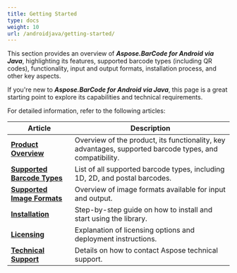 ```yaml
---
title: Getting Started
type: docs
weight: 10
url: /androidjava/getting-started/
---
```


This section provides an overview of ***Aspose.BarCode for Android via Java***, highlighting its features, supported
barcode types (including QR codes), functionality, input and output formats, installation process, and other key
aspects.

If you're new to ***Aspose.BarCode for Android via Java***, this page is a great starting point to explore its
capabilities and technical requirements.

For detailed information, refer to the following articles:

| **Article**                                                                                                  | **Description**                                                                                         |
|--------------------------------------------------------------------------------------------------------------|---------------------------------------------------------------------------------------------------------|
| <a href="/barcode/androidjava/product-overview/" target="_blank"><strong>Product Overview</strong></a>              | Overview of the product, its functionality, key advantages, supported barcode types, and compatibility. |
| <a href="/barcode/androidjava/barcode-types/" target="_blank"><strong>Supported Barcode Types</strong></a>          | List of all supported barcode types, including 1D, 2D, and postal barcodes.                             |
| <a href="/barcode/androidjava/image-formats/" target="_blank"><strong>Supported Image Formats</strong></a>          | Overview of image formats available for input and output.                                               |
| <a href="/barcode/androidjava/installation/" target="_blank"><strong>Installation</strong></a>                      | Step-by-step guide on how to install and start using the library.                                       |
| <a href="/barcode/androidjava/licensing/" target="_blank"><strong>Licensing</strong></a>                            | Explanation of licensing options and deployment instructions.                                           |
| <a href="/barcode/androidjava/technical-support/" target="_blank"><strong>Technical Support</strong></a>            | Details on how to contact Aspose technical support.                                                     |



